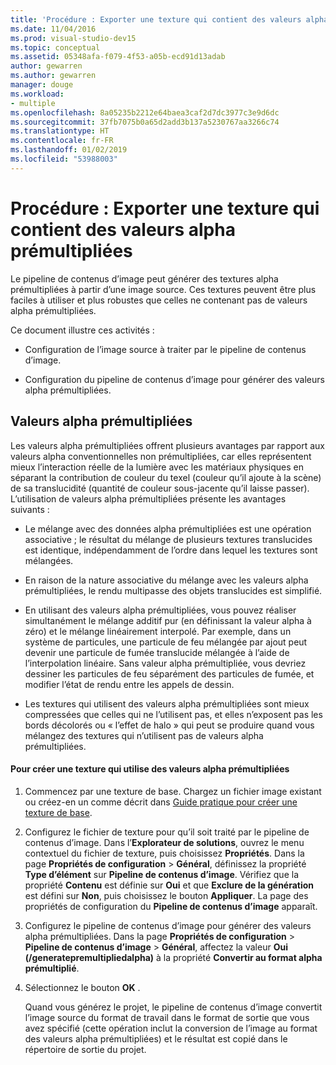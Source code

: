 ```yaml
---
title: 'Procédure : Exporter une texture qui contient des valeurs alpha prémultipliées'
ms.date: 11/04/2016
ms.prod: visual-studio-dev15
ms.topic: conceptual
ms.assetid: 05348afa-f079-4f53-a05b-ecd91d13adab
author: gewarren
ms.author: gewarren
manager: douge
ms.workload:
- multiple
ms.openlocfilehash: 8a05235b2212e64baea3caf2d7dc3977c3e9d6dc
ms.sourcegitcommit: 37fb7075b0a65d2add3b137a5230767aa3266c74
ms.translationtype: HT
ms.contentlocale: fr-FR
ms.lasthandoff: 01/02/2019
ms.locfileid: "53988003"
---
```

# <a name="how-to-export-a-texture-that-has-premultiplied-alpha"></a>Procédure : Exporter une texture qui contient des valeurs alpha prémultipliées

Le pipeline de contenus d’image peut générer des textures alpha prémultipliées à partir d’une image source. Ces textures peuvent être plus faciles à utiliser et plus robustes que celles ne contenant pas de valeurs alpha prémultipliées.

Ce document illustre ces activités :

-   Configuration de l’image source à traiter par le pipeline de contenus d’image.

-   Configuration du pipeline de contenus d’image pour générer des valeurs alpha prémultipliées.

## <a name="premultiplied-alpha"></a>Valeurs alpha prémultipliées
 Les valeurs alpha prémultipliées offrent plusieurs avantages par rapport aux valeurs alpha conventionnelles non prémultipliées, car elles représentent mieux l’interaction réelle de la lumière avec les matériaux physiques en séparant la contribution de couleur du texel (couleur qu’il ajoute à la scène) de sa translucidité (quantité de couleur sous-jacente qu’il laisse passer). L’utilisation de valeurs alpha prémultipliées présente les avantages suivants :

-   Le mélange avec des données alpha prémultipliées est une opération associative ; le résultat du mélange de plusieurs textures translucides est identique, indépendamment de l’ordre dans lequel les textures sont mélangées.

-   En raison de la nature associative du mélange avec les valeurs alpha prémultipliées, le rendu multipasse des objets translucides est simplifié.

-   En utilisant des valeurs alpha prémultipliées, vous pouvez réaliser simultanément le mélange additif pur (en définissant la valeur alpha à zéro) et le mélange linéairement interpolé. Par exemple, dans un système de particules, une particule de feu mélangée par ajout peut devenir une particule de fumée translucide mélangée à l’aide de l’interpolation linéaire. Sans valeur alpha prémultipliée, vous devriez dessiner les particules de feu séparément des particules de fumée, et modifier l’état de rendu entre les appels de dessin.

-   Les textures qui utilisent des valeurs alpha prémultipliées sont mieux compressées que celles qui ne l’utilisent pas, et elles n’exposent pas les bords décolorés ou « l’effet de halo » qui peut se produire quand vous mélangez des textures qui n’utilisent pas de valeurs alpha prémultipliées.

#### <a name="to-create-a-texture-that-uses-premultiplied-alpha"></a>Pour créer une texture qui utilise des valeurs alpha prémultipliées

1. Commencez par une texture de base. Chargez un fichier image existant ou créez-en un comme décrit dans [Guide pratique pour créer une texture de base](../designers/how-to-create-a-basic-texture.md).

2. Configurez le fichier de texture pour qu’il soit traité par le pipeline de contenus d’image. Dans l’**Explorateur de solutions**, ouvrez le menu contextuel du fichier de texture, puis choisissez **Propriétés**. Dans la page **Propriétés de configuration** > **Général**, définissez la propriété **Type d’élément** sur **Pipeline de contenus d’image**. Vérifiez que la propriété **Contenu** est définie sur **Oui** et que **Exclure de la génération** est défini sur **Non**, puis choisissez le bouton **Appliquer**. La page des propriétés de configuration du **Pipeline de contenus d’image** apparaît.

3. Configurez le pipeline de contenus d’image pour générer des valeurs alpha prémultipliées. Dans la page **Propriétés de configuration** > **Pipeline de contenus d’image** > **Général**, affectez la valeur **Oui (/generatepremultipliedalpha)** à la propriété **Convertir au format alpha prémultiplié**.

4. Sélectionnez le bouton **OK** .

   Quand vous générez le projet, le pipeline de contenus d’image convertit l’image source du format de travail dans le format de sortie que vous avez spécifié (cette opération inclut la conversion de l’image au format des valeurs alpha prémultipliées) et le résultat est copié dans le répertoire de sortie du projet.